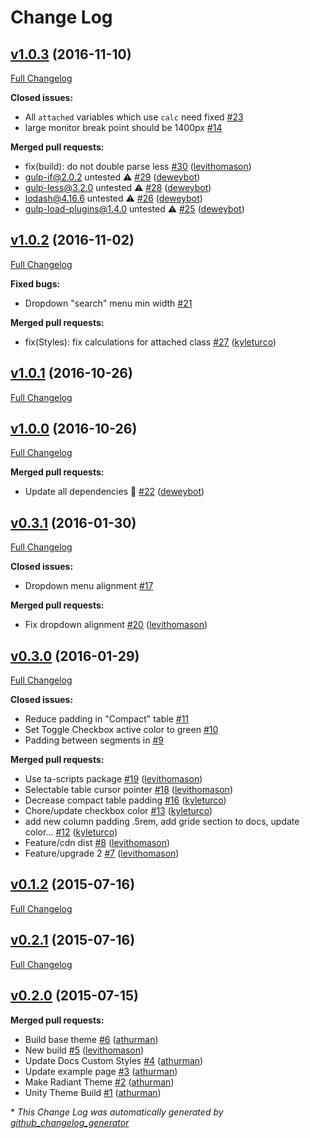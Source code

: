# Change Log

## [v1.0.3](https://github.com/TechnologyAdvice/radiant/tree/v1.0.3) (2016-11-10)
[Full Changelog](https://github.com/TechnologyAdvice/radiant/compare/v1.0.2...v1.0.3)

**Closed issues:**

- All `attached` variables which use `calc` need fixed [\#23](https://github.com/TechnologyAdvice/radiant/issues/23)
- large monitor break point should be 1400px [\#14](https://github.com/TechnologyAdvice/radiant/issues/14)

**Merged pull requests:**

- fix\(build\): do not double parse less [\#30](https://github.com/TechnologyAdvice/radiant/pull/30) ([levithomason](https://github.com/levithomason))
- gulp-if@2.0.2 untested ⚠️ [\#29](https://github.com/TechnologyAdvice/radiant/pull/29) ([deweybot](https://github.com/deweybot))
- gulp-less@3.2.0 untested ⚠️ [\#28](https://github.com/TechnologyAdvice/radiant/pull/28) ([deweybot](https://github.com/deweybot))
- lodash@4.16.6 untested ⚠️ [\#26](https://github.com/TechnologyAdvice/radiant/pull/26) ([deweybot](https://github.com/deweybot))
- gulp-load-plugins@1.4.0 untested ⚠️ [\#25](https://github.com/TechnologyAdvice/radiant/pull/25) ([deweybot](https://github.com/deweybot))

## [v1.0.2](https://github.com/TechnologyAdvice/radiant/tree/v1.0.2) (2016-11-02)
[Full Changelog](https://github.com/TechnologyAdvice/radiant/compare/v1.0.1...v1.0.2)

**Fixed bugs:**

- Dropdown "search" menu min width [\#21](https://github.com/TechnologyAdvice/radiant/issues/21)

**Merged pull requests:**

- fix\(Styles\): fix calculations for attached class [\#27](https://github.com/TechnologyAdvice/radiant/pull/27) ([kyleturco](https://github.com/kyleturco))

## [v1.0.1](https://github.com/TechnologyAdvice/radiant/tree/v1.0.1) (2016-10-26)
[Full Changelog](https://github.com/TechnologyAdvice/radiant/compare/v1.0.0...v1.0.1)

## [v1.0.0](https://github.com/TechnologyAdvice/radiant/tree/v1.0.0) (2016-10-26)
[Full Changelog](https://github.com/TechnologyAdvice/radiant/compare/v0.3.1...v1.0.0)

**Merged pull requests:**

- Update all dependencies 🌴 [\#22](https://github.com/TechnologyAdvice/radiant/pull/22) ([deweybot](https://github.com/deweybot))

## [v0.3.1](https://github.com/TechnologyAdvice/radiant/tree/v0.3.1) (2016-01-30)
[Full Changelog](https://github.com/TechnologyAdvice/radiant/compare/v0.3.0...v0.3.1)

**Closed issues:**

- Dropdown menu alignment [\#17](https://github.com/TechnologyAdvice/radiant/issues/17)

**Merged pull requests:**

- Fix dropdown alignment [\#20](https://github.com/TechnologyAdvice/radiant/pull/20) ([levithomason](https://github.com/levithomason))

## [v0.3.0](https://github.com/TechnologyAdvice/radiant/tree/v0.3.0) (2016-01-29)
[Full Changelog](https://github.com/TechnologyAdvice/radiant/compare/v0.1.2...v0.3.0)

**Closed issues:**

- Reduce padding in "Compact" table [\#11](https://github.com/TechnologyAdvice/radiant/issues/11)
- Set Toggle Checkbox active color to green [\#10](https://github.com/TechnologyAdvice/radiant/issues/10)
- Padding between segments in  [\#9](https://github.com/TechnologyAdvice/radiant/issues/9)

**Merged pull requests:**

- Use ta-scripts package [\#19](https://github.com/TechnologyAdvice/radiant/pull/19) ([levithomason](https://github.com/levithomason))
- Selectable table cursor pointer [\#18](https://github.com/TechnologyAdvice/radiant/pull/18) ([levithomason](https://github.com/levithomason))
- Decrease compact table padding [\#16](https://github.com/TechnologyAdvice/radiant/pull/16) ([kyleturco](https://github.com/kyleturco))
- Chore/update checkbox color [\#13](https://github.com/TechnologyAdvice/radiant/pull/13) ([kyleturco](https://github.com/kyleturco))
- add new column padding .5rem, add gride section to docs, update color… [\#12](https://github.com/TechnologyAdvice/radiant/pull/12) ([kyleturco](https://github.com/kyleturco))
- Feature/cdn dist [\#8](https://github.com/TechnologyAdvice/radiant/pull/8) ([levithomason](https://github.com/levithomason))
- Feature/upgrade 2 [\#7](https://github.com/TechnologyAdvice/radiant/pull/7) ([levithomason](https://github.com/levithomason))

## [v0.1.2](https://github.com/TechnologyAdvice/radiant/tree/v0.1.2) (2015-07-16)
[Full Changelog](https://github.com/TechnologyAdvice/radiant/compare/v0.2.1...v0.1.2)

## [v0.2.1](https://github.com/TechnologyAdvice/radiant/tree/v0.2.1) (2015-07-16)
[Full Changelog](https://github.com/TechnologyAdvice/radiant/compare/v0.2.0...v0.2.1)

## [v0.2.0](https://github.com/TechnologyAdvice/radiant/tree/v0.2.0) (2015-07-15)
**Merged pull requests:**

- Build base theme [\#6](https://github.com/TechnologyAdvice/radiant/pull/6) ([athurman](https://github.com/athurman))
- New build [\#5](https://github.com/TechnologyAdvice/radiant/pull/5) ([levithomason](https://github.com/levithomason))
- Update Docs Custom Styles [\#4](https://github.com/TechnologyAdvice/radiant/pull/4) ([athurman](https://github.com/athurman))
- Update example page [\#3](https://github.com/TechnologyAdvice/radiant/pull/3) ([athurman](https://github.com/athurman))
- Make Radiant Theme [\#2](https://github.com/TechnologyAdvice/radiant/pull/2) ([athurman](https://github.com/athurman))
- Unity Theme Build [\#1](https://github.com/TechnologyAdvice/radiant/pull/1) ([athurman](https://github.com/athurman))



\* *This Change Log was automatically generated by [github_changelog_generator](https://github.com/skywinder/Github-Changelog-Generator)*
